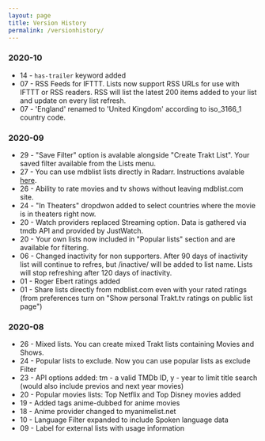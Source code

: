 ```yaml
---
layout: page
title: Version History
permalink: /versionhistory/
---
```


### 2020-10
- 14 - `has-trailer` keyword added
- 07 - RSS Feeds for IFTTT. Lists now support RSS URLs for use with IFTTT or RSS readers. RSS will list the latest 200 items added to your list and update on every list refresh.
- 07 - 'England' renamed to 'United Kingdom' according to iso_3166_1 country code.

### 2020-09
- 29 - "Save Filter" option is avalable alongside "Create Trakt List". Your saved filter available from the Lists menu.
- 27 - You can use mdblist lists directly in Radarr. Instructions avalable [here](/mdblist_to_radarr).
- 26 - Ability to rate movies and tv shows without leaving mdblist.com site.
- 24 - "In Theaters" dropdwon added to select countries where the movie is in theaters right now.
- 20 - Watch providers replaced Streaming option. Data is gathered via tmdb API and provided by JustWatch.
- 20 - Your own lists now included in "Popular lists" section and are available for filtering.
- 06 - Changed inactivity for non supporters. After 90 days of inactivity list will continue to refres, but /inactive/ will be added to list name. Lists will stop refreshing after 120 days of inactivity.
- 01 - Roger Ebert ratings added
- 01 - Share lists directly from mdblist.com even with your rated ratings (from preferences turn on "Show personal Trakt.tv ratings on public list page")

### 2020-08
- 26 - Mixed lists. You can create mixed Trakt lists containing Movies and Shows.
- 24 - Popular lists to exclude. Now you can use popular lists as exclude Filter
- 23 - API options added: tm - a valid TMDb ID, y - year to limit title search (would also include previos and next year movies)
- 20 - Popular movies lists: Top Netflix and Top Disney movies added
- 19 - Added tags anime-dubbed for anime movies
- 18 - Anime provider changed to myanimelist.net
- 10 - Language Filter expanded to include Spoken language data
- 09 - Label for external lists with usage information


